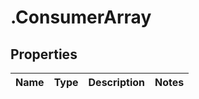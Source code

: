 # .ConsumerArray

## Properties
Name | Type | Description | Notes
------------ | ------------- | ------------- | -------------


